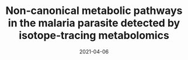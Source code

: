 ---
title: "Non‐canonical metabolic pathways in the malaria parasite detected by isotope‐tracing metabolomics"
collection: publications
permalink: /publication/2021-non-canonical
excerpt:
date: 2021-04-06
venue: 'Molecular Systems Biology'
teaser:
paperurl: '/files/2021-04-06-non-canonical-metabolic.pdf'
link: 'https://doi.org/10.15252/msb.202010023'
citation: 'Cobbold SA, V Tutor M, Frasse P, <b>McHugh E</b>, Karnthaler M, Creek DJ, Odom John A, Tilley L, Ralph SA, McConville MJ. 2021. &quot;Non-canonical metabolic pathways in the malaria parasite detected by isotope-tracing metabolomics.&quot; <i>Mol Syst Biol.</i>  Apr;17(4):e10023.'
---